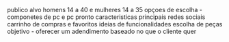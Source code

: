 publico alvo homens 14 a 40 e mulheres 14 a 35
opçoes de escolha - componetes de pc e pc pronto
 caracteristicas principais 
redes sociais
carrinho de compras e favoritos
ideias de funcionalidades 
escolha de peças 
objetivo - oferecer um adendimento baseado no que o cliente quer 
